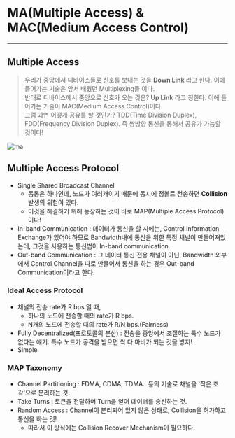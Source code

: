 # MA(Multiple Access) & MAC(Medium Access Control)
---
## Multiple Access  
>우리가 중앙에서 디바이스들로 신호를 보내는 것을 __Down Link__ 라고 한다. 이에 들어가는 기술은 앞서 배웠던 Multiplexing들 이다.  
>반대로 디바이스에서 중앙으로 신호가 오는 것은? __Up Link__ 라고 칭한다. 이에 들어가는 기술이 MAC(Medium Access Control)이다.  
>그럼 과연 어떻게 공유를 할 것인가? TDD(Time Division Duplex), FDD(Frequency Division Duplex). 즉 쌍방향 통신을 통해서 공유가 가능할 것이다!  

![ma](https://user-images.githubusercontent.com/71700079/113157648-0bff2980-9276-11eb-9010-534ea01ad01f.PNG)

## Multiple Access Protocol
- Single Shared Broadcast Channel
  - 몸통은 하나인데, 노드가 여러개이기 때문에 동시에 정볼르 전송하면 __Collision__ 발생의 위험이 있다.
  - 이것을 해결하기 위해 등장하는 것이 바로 MAP(Multiple Access Protocol)이다!
- In-band Communication : 데이터가 통신을 할 시에는, Control Information Exchange가 있어야 하므로 Bandwidth내에 통신을 위한 특정 채널이 만들어져있는데, 그것을 사용하는 통신법이 In-band communication.
- Out-band Communication : 그 데이터 통신 전용 채널이 아닌, Bandwidth 외부에서 Control Channel을 따로 만들어서 통신을 하는 경우 Out-band Communication이라고 한다.

### Ideal Access Protocol
- 채널의 전송 rate가 R bps 일 때,
  - 하나의 노드에 전송할 때의 rate가 R bps.
  - N개의 노드에 전송할 때의 rate가 R/N bps.(Fairness)
- Fully Decentralized(프로토콜의 분산) : 전송을 중앙에서 조절하는 특수 노드가 없다는 얘기. 특수 노드가 공격을 받으면 싹 다 마비가 되는 것을 방지!
- Simple
### MAP Taxonomy
- Channel Partitioning : FDMA, CDMA, TDMA.. 등의 기술로 채널을 '작은 조각'으로 분리하는 것.
- Take Turns : 토큰을 전달하며 Turn을 얻어 데이터를 송신하는 것.
- Random Access : Channel이 분리되어 있지 않은 상태로, Collision을 허가하고 통신을 하는 것!
  - 따라서 이 방식에는 Collision Recover Mechanism이 필요하다.
